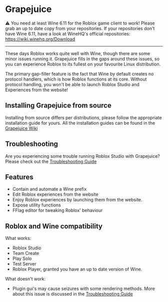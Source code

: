 # Grapejuice

⚠️ You need at least Wine 6.11 for the Roblox game client to work!
Please grab an up to date copy from your repositories. If your repositories don't have Wine 6.11, have a look at
WineHQ's official repositories:
https://wiki.winehq.org/Download

---

These days Roblox works quite well with Wine, though there are some minor issues running it. Grapejuice fills in the
gaps around these issues, so you can experience Roblox to its fullest on your favourite Linux distribution.

The primary gap-filler feature is the fact that Wine by default creates no protocol handlers, which is how Roblox
functions at its core. Without protocol handling, you won't be able to launch Roblox Studio and Experiences from the
website!

## Installing Grapejuice from source

Installing from source differs per distributions, please follow the appropriate installation guide for yours. All the
installation guides can be found in the [Grapejuice Wiki](https://gitlab.com/brinkervii/grapejuice/wikis/home)

## Troubleshooting

Are you experiencing some trouble running Roblox Studio with Grapejuice? Please check out
the [Troubleshooting Guide](https://gitlab.com/brinkervii/grapejuice/wikis/Troubleshooting)

## Features

- Contain and automate a Wine prefix
- Edit Roblox experiences from the website
- Enjoy Roblox experiences by launching them from the website.
- Expose utility functions
- FFlag editor for tweaking Roblox' behaviour

## Roblox and Wine compatibility

What works:

- Roblox Studio
- Team Create
- Play Solo
- Test Server
- Roblox Player, granted you have an up to date version of Wine.

What doesn't work:

- Plugin gui's may cause seizures with some rendering methods. More about this issue is discussed in
  the [Troubleshooting Guide](https://gitlab.com/brinkervii/grapejuice/wikis/Troubleshooting)
